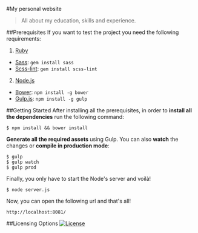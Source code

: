 #My personal website
>All about my education, skills and experience.

##Prerequisites
If you want to test the project you need the following requirements:

1. [Ruby][1]
  * [Sass][2]: `gem install sass`
  * [Scss-lint][3]: `gem install scss-lint`
2. [Node.js][4]
  * [Bower][5]: `npm install -g bower`
  * [Gulp.js][6]: `npm install -g gulp`

##Getting Started
After installing all the prerequisites, in order to **install all the dependencies** run the following command:
```
$ npm install && bower install
```

**Generate all the required assets** using Gulp. You can also **watch** the changes or **compile in production mode**:
```
$ gulp
$ gulp watch
$ gulp prod
```

Finally, you only have to start the Node's server and voilà!
```
$ node server.js
```

Now, you can open the following url and that's all!
```
http://localhost:8081/
```

##Licensing Options
[![License](https://img.shields.io/badge/license-MIT-408576.svg)](https://github.com/benatespina/personal/blob/master/LICENSE)

[1]: https://www.ruby-lang.org/en/downloads/
[2]: http://sass-lang.com/
[3]: https://github.com/brigade/scss-lint
[4]: https://nodejs.org/download/
[5]: http://bower.io/
[6]: http://gulpjs.com/
